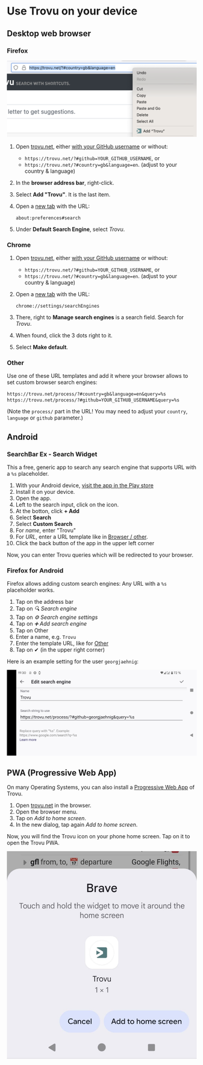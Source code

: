 # Use Trovu on your device

## Desktop web browser

### Firefox

![Screenshot](img/firefox.png)

1.  Open [trovu.net](https://trovu.net/), either [with your GitHub username](advanced.md) or without:
    -   `https://trovu.net/?#github=YOUR_GITHUB_USERNAME`, or
    -   `https://trovu.net/?#country=gb&language=en`. (adjust to your country & language)
1.  In the **browser address bar**, right-click.
1.  Select **Add "Trovu"**. It is the last item.
1.  Open a [new tab](about:blank) with the URL:

        about:preferences#search

1.  Under **Default Search Engine**, select _Trovu_.

### Chrome

1.  Open [trovu.net](https://trovu.net/), either [with your GitHub username](advanced.md) or without:
    -   `https://trovu.net/?#github=YOUR_GITHUB_USERNAME`, or
    -   `https://trovu.net/?#country=gb&language=en`. (adjust to your country & language)
1.  Open a [new tab](about:blank) with the URL:

        chrome://settings/searchEngines

1.  There, right to **Manage search engines** is a search field. Search for _Trovu_.
1.  When found, click the 3 dots right to it.
1.  Select **Make default**.

### Other

Use one of these URL templates and add it where your browser allows to set custom browser search engines:

    https://trovu.net/process/?#country=gb&language=en&query=%s
    https://trovu.net/process/?#github=YOUR_GITHUB_USERNAME&query=%s

(Note the `process/` part in the URL! You may need to adjust your `country`, `language` or `github` parameter.)

## Android

### SearchBar Ex - Search Widget

This a free, generic app to search any search engine that supports URL with a `%s` placeholder.

1. With your Android device, [visit the app in the Play store](https://play.google.com/store/apps/details?id=com.devhomc.search)
1. Install it on your device.
1. Open the app.
1. Left to the search input, click on the icon.
1. At the botton, click **+ Add**
1. Select **Search**
1. Select **Custom Search**
1. For _name_, enter "Trovu"
1. For _URL_, enter a URL template like in [Browser / other](#other).
1. Click the back button of the app in the upper left corner

Now, you can enter Trovu queries which will be redirected to your browser.

### Firefox for Android

Firefox allows adding custom search engines: Any URL with a `%s` placeholder works.

1. Tap on the address bar
1. Tap on _🔍 Search engine_
1. Tap on _⚙️ Search engine settings_
1. Tap on _➕ Add search engine_
1. Tap on Other
1. Enter a name, e.g. `Trovu`
1. Enter the template URL, like for [Other](#other)
1. Tap on ✔ (in the upper right corner)

Here is an example setting for the user `georgjaehnig`:

![Screenshot](img/chrome.png)

## PWA (Progressive Web App)

On many Operating Systems, you can also install a [Progressive Web App](https://en.wikipedia.org/wiki/Progressive_web_app) of Trovu.

1. Open [trovu.net](https://trovu.net/) in the browser.
1. Open the browser menu.
1. Tap on _Add to home screen_.
1. In the new dialog, tap again _Add to home screen_.

Now, you will find the Trovu icon on your phone home screen. Tap on it to open the Trovu PWA.

![Screenshot](img/pwa.jpg)
